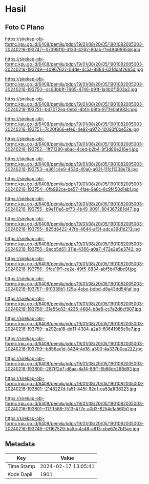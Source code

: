 # Hasil

## Foto C Plano

https://sirekap-obj-formc.kpu.go.id/6408/pemilu/pdpr/19/01/08/20/05/1901082005003-20240216-193747--07398f10-d133-4262-90ab-f1e4946895b8.jpg

https://sirekap-obj-formc.kpu.go.id/6408/pemilu/pdpr/19/01/08/20/05/1901082005003-20240216-193749--40967622-04de-4c5a-8884-621ddaf2665d.jpg

https://sirekap-obj-formc.kpu.go.id/6408/pemilu/pdpr/19/01/08/20/05/1901082005003-20240216-193750--cc93bb1f-7665-4746-b91f-1a4b0f1503a3.jpg

https://sirekap-obj-formc.kpu.go.id/6408/pemilu/pdpr/19/01/08/20/05/1901082005003-20240216-193751--bd7072ea-0eb2-4bfa-b8fa-9711e0af983c.jpg

https://sirekap-obj-formc.kpu.go.id/6408/pemilu/pdpr/19/01/08/20/05/1901082005003-20240216-193751--7c20f866-efe6-4e92-a972-10093f0be52e.jpg

https://sirekap-obj-formc.kpu.go.id/6408/pemilu/pdpr/19/01/08/20/05/1901082005003-20240216-193752--1ff71380-ebac-4ced-b2b4-9f3d86e216e4.jpg

https://sirekap-obj-formc.kpu.go.id/6408/pemilu/pdpr/19/01/08/20/05/1901082005003-20240216-193753--e361c4e9-453d-40a0-a63f-111c11338e78.jpg

https://sirekap-obj-formc.kpu.go.id/6408/pemilu/pdpr/19/01/08/20/05/1901082005003-20240216-193754--0fb992ce-be57-4fae-9a8c-8c9f450d1eb1.jpg

https://sirekap-obj-formc.kpu.go.id/6408/pemilu/pdpr/19/01/08/20/05/1901082005003-20240216-193755--b9e111e6-bf73-4b49-9091-804367281d47.jpg

https://sirekap-obj-formc.kpu.go.id/6408/pemilu/pdpr/19/01/08/20/05/1901082005003-20240216-193755--825d8422-47fb-4644-af3f-adce39d1d213.jpg

https://sirekap-obj-formc.kpu.go.id/6408/pemilu/pdpr/19/01/08/20/05/1901082005003-20240216-193756--9ecb5d61-311e-4366-a0a7-472e2e5e3742.jpg

https://sirekap-obj-formc.kpu.go.id/6408/pemilu/pdpr/19/01/08/20/05/1901082005003-20240216-193756--9fce16f1-ce2e-49f5-8834-abf5b47dbc8f.jpg

https://sirekap-obj-formc.kpu.go.id/6408/pemilu/pdpr/19/01/08/20/05/1901082005003-20240216-193757--6f0339b1-f25a-4ebe-bdbd-d8a43dd54faf.jpg

https://sirekap-obj-formc.kpu.go.id/6408/pemilu/pdpr/19/01/08/20/05/1901082005003-20240216-193758--31e55c82-4235-4684-b8e8-cc7a2d6cf907.jpg

https://sirekap-obj-formc.kpu.go.id/6408/pemilu/pdpr/19/01/08/20/05/1901082005003-20240216-193759--a292ca18-dd11-4304-a2a3-60641986e9e7.jpg

https://sirekap-obj-formc.kpu.go.id/6408/pemilu/pdpr/19/01/08/20/05/1901082005003-20240216-193759--b856ae1d-5424-4d18-a300-4a337b0ea222.jpg

https://sirekap-obj-formc.kpu.go.id/6408/pemilu/pdpr/19/01/08/20/05/1901082005003-20240216-193800--287ff2e7-d8aa-4a14-89f1-6b86dc288d93.jpg

https://sirekap-obj-formc.kpu.go.id/6408/pemilu/pdpr/19/01/08/20/05/1901082005003-20240216-193801--2148227d-fa51-445f-82df-ca53a1f38323.jpg

https://sirekap-obj-formc.kpu.go.id/6408/pemilu/pdpr/19/01/08/20/05/1901082005003-20240216-193801--117ff588-7513-477e-a0d3-8254e1a560b1.jpg

https://sirekap-obj-formc.kpu.go.id/6408/pemilu/pdpr/19/01/08/20/05/1901082005003-20240216-193748--0f167529-ba5a-4c48-a813-cbe67e7bf5ce.jpg


## Metadata

| Key        | Value               |
| ---------- | ------------------- |
| Time Stamp | 2024-02-17 13:05:41 |
| Kode Dapil | 1901                |



